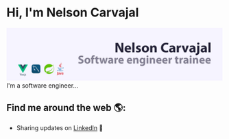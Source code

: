 # Hi, I'm Nelson Carvajal
<img src="https://raw.githubusercontent.com/nelcarca/nelcarca/master/gh-header-tecnology.jpg" alt="banner Nelson Carvajal, software engineer">
I'm a software engineer...


## Find me around the web 🌎: <a href="https://github.com/nelcarca"></a>
- Sharing updates on <a href="https://www.linkedin.com/in/nelcarca/">LinkedIn</a> 💼

